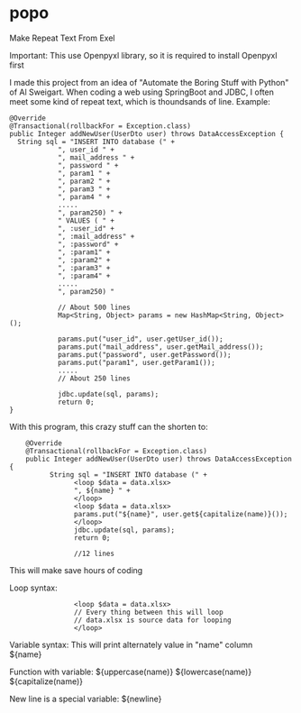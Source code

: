 # popo
Make Repeat Text From Exel

Important: This use Openpyxl library, so it is required to install Openpyxl first

I made this project from an idea of "Automate the Boring Stuff with Python" of Al Sweigart. When coding a web using SpringBoot and JDBC, I often meet some kind of repeat text, which is thoundsands of line. Example:

    @Override
    @Transactional(rollbackFor = Exception.class)
    public Integer addNewUser(UserDto user) throws DataAccessException {
      String sql = "INSERT INTO database (" +
                ", user_id " +
                ", mail_address " +
                ", password " +
                ", param1 " +
                ", param2 " +
                ", param3 " +
                ", param4 " +
                .....
                ", param250) " +
                " VALUES ( " +
                ", :user_id" +
                ", :mail_address" +
                ", :password" +
                ", :param1" +
                ", :param2" +
                ", :param3" +
                ", :param4" +
                .....
                ", param250) "
                
                // About 500 lines
                Map<String, Object> params = new HashMap<String, Object>();

                params.put("user_id", user.getUser_id());
                params.put("mail_address", user.getMail_address());
                params.put("password", user.getPassword());
                params.put("param1", user.getParam1());
                .....
                // About 250 lines
                
                jdbc.update(sql, params);
                return 0;
    }

With this program, this crazy stuff can the shorten to:

        @Override
        @Transactional(rollbackFor = Exception.class)
        public Integer addNewUser(UserDto user) throws DataAccessException {
              String sql = "INSERT INTO database (" +
                    <loop $data = data.xlsx>
                    ", ${name} " +
                    </loop>
                    <loop $data = data.xlsx>
                    params.put("${name}", user.get${capitalize(name)}());
                    </loop>
                    jdbc.update(sql, params);
                    return 0;

                    //12 lines
 
 
This will make save hours of coding

Loop syntax:
    
                    <loop $data = data.xlsx>
                    // Every thing between this will loop
                    // data.xlsx is source data for looping
                    </loop>
Variable syntax: This will print alternately value in "name" column                    
                     ${name} 

Function with variable:
    ${uppercase(name)} 
    ${lowercase(name)} 
    ${capitalize(name)}

New line is a special variable: 
    ${newline}
